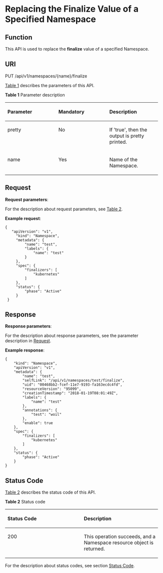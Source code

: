 # Replacing the Finalize Value of a Specified Namespace<a name="cce_02_0055"></a>

## Function<a name="s5e1060eaef574f08a8dd061ec40e6157"></a>

This API is used to replace the  **finalize**  value of a specified Namespace.

## URI<a name="s7acf80d17ff84f0c9c2b7eb00f80eb00"></a>

PUT /api/v1/namespaces/\{name\}/finalize

[Table 1](#en-us_topic_0079615020_table40478462)  describes the parameters of this API.

**Table  1**  Parameter description

<a name="en-us_topic_0079615020_table40478462"></a>
<table><thead align="left"><tr id="row34476226"><th class="cellrowborder" valign="top" width="33.33333333333333%" id="mcps1.2.4.1.1"><p id="en-us_topic_0079615020_p41110918"><a name="en-us_topic_0079615020_p41110918"></a><a name="en-us_topic_0079615020_p41110918"></a>Parameter</p>
</th>
<th class="cellrowborder" valign="top" width="33.33333333333333%" id="mcps1.2.4.1.2"><p id="p4951575721146"><a name="p4951575721146"></a><a name="p4951575721146"></a>Mandatory</p>
</th>
<th class="cellrowborder" valign="top" width="33.33333333333333%" id="mcps1.2.4.1.3"><p id="p5135336221146"><a name="p5135336221146"></a><a name="p5135336221146"></a>Description</p>
</th>
</tr>
</thead>
<tbody><tr id="row66066743"><td class="cellrowborder" valign="top" width="33.33333333333333%" headers="mcps1.2.4.1.1 "><p id="en-us_topic_0079615020_p49805933"><a name="en-us_topic_0079615020_p49805933"></a><a name="en-us_topic_0079615020_p49805933"></a>pretty</p>
</td>
<td class="cellrowborder" valign="top" width="33.33333333333333%" headers="mcps1.2.4.1.2 "><p id="en-us_topic_0079615020_p7748772"><a name="en-us_topic_0079615020_p7748772"></a><a name="en-us_topic_0079615020_p7748772"></a>No</p>
</td>
<td class="cellrowborder" valign="top" width="33.33333333333333%" headers="mcps1.2.4.1.3 "><p id="en-us_topic_0079615020_p23670787"><a name="en-us_topic_0079615020_p23670787"></a><a name="en-us_topic_0079615020_p23670787"></a>If 'true', then the output is pretty printed.</p>
</td>
</tr>
<tr id="row12872118"><td class="cellrowborder" valign="top" width="33.33333333333333%" headers="mcps1.2.4.1.1 "><p id="en-us_topic_0079615020_p36008632"><a name="en-us_topic_0079615020_p36008632"></a><a name="en-us_topic_0079615020_p36008632"></a>name</p>
</td>
<td class="cellrowborder" valign="top" width="33.33333333333333%" headers="mcps1.2.4.1.2 "><p id="en-us_topic_0079615020_p31018066"><a name="en-us_topic_0079615020_p31018066"></a><a name="en-us_topic_0079615020_p31018066"></a>Yes</p>
</td>
<td class="cellrowborder" valign="top" width="33.33333333333333%" headers="mcps1.2.4.1.3 "><p id="en-us_topic_0079615020_p29435437"><a name="en-us_topic_0079615020_p29435437"></a><a name="en-us_topic_0079615020_p29435437"></a>Name of the Namespace.</p>
</td>
</tr>
</tbody>
</table>

## Request<a name="en-us_topic_0079615020_ref458679422"></a>

**Request parameters**:

For the description about request parameters, see  [Table 2](creating-a-namespace.md#en-us_topic_0079615062_ref458759029).

**Example request**:

```
{ 
   "apiVersion": "v1", 
     "kind": "Namespace", 
     "metadata": { 
         "name": "test", 
         "labels": { 
             "name": "test" 
         } 
     }, 
     "spec": { 
         "finalizers": [ 
             "kubernetes" 
         ] 
     }, 
     "status": { 
         "phase": "Active" 
     } 
 }
```

## Response<a name="s3398a68b6b4a4acea2b731d527a51b83"></a>

**Response parameters**:

For the description about response parameters, see the parameter description in  [Request](#en-us_topic_0079615020_ref458679422).

**Example response**:

```
{
    "kind": "Namespace",
    "apiVersion": "v1",
    "metadata": {
        "name": "test",
        "selfLink": "/api/v1/namespaces/test/finalize",
        "uid": "00468bb2-fcef-11e7-9193-fa163ecdc4fd",
        "resourceVersion": "95099",
        "creationTimestamp": "2018-01-19T08:01:49Z",
        "labels": {
            "name": "test"
        },
        "annotations": {
            "test": "woil"
        },
        "enable": true
    },
    "spec": {
        "finalizers": [
            "kubernetes"
        ]
    },
    "status": {
        "phase": "Active"
    }
}
```

## Status Code<a name="s7e7c27ac6cea4d3da1df2bfdcf6c65f5"></a>

[Table 2](#en-us_topic_0079615020_table28761840)  describes the status code of this API.

**Table  2**  Status code

<a name="en-us_topic_0079615020_table28761840"></a>
<table><thead align="left"><tr id="row27551015"><th class="cellrowborder" valign="top" width="50%" id="mcps1.2.3.1.1"><p id="p665304121146"><a name="p665304121146"></a><a name="p665304121146"></a>Status Code</p>
</th>
<th class="cellrowborder" valign="top" width="50%" id="mcps1.2.3.1.2"><p id="p202540921146"><a name="p202540921146"></a><a name="p202540921146"></a>Description</p>
</th>
</tr>
</thead>
<tbody><tr id="row61624137"><td class="cellrowborder" valign="top" width="50%" headers="mcps1.2.3.1.1 "><p id="en-us_topic_0079615020_p25499238"><a name="en-us_topic_0079615020_p25499238"></a><a name="en-us_topic_0079615020_p25499238"></a>200</p>
</td>
<td class="cellrowborder" valign="top" width="50%" headers="mcps1.2.3.1.2 "><p id="en-us_topic_0079615020_p52172387"><a name="en-us_topic_0079615020_p52172387"></a><a name="en-us_topic_0079615020_p52172387"></a>This operation succeeds, and a Namespace resource object is returned.</p>
</td>
</tr>
</tbody>
</table>

For the description about status codes, see section  [Status Code](status-code.md).

